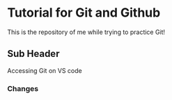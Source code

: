 # Tutorial for Git and Github

This is the repository of me while trying to practice Git!

## Sub Header

Accessing Git on VS code

### Changes

